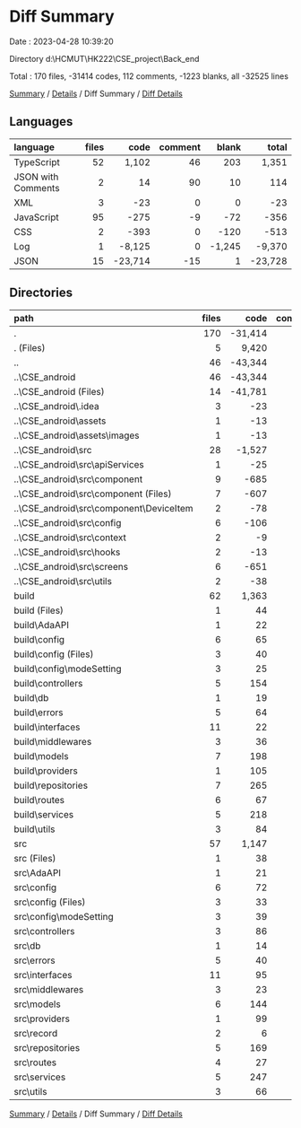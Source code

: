 # Diff Summary

Date : 2023-04-28 10:39:20

Directory d:\\HCMUT\\HK222\\CSE_project\\Back_end

Total : 170 files,  -31414 codes, 112 comments, -1223 blanks, all -32525 lines

[Summary](results.md) / [Details](details.md) / Diff Summary / [Diff Details](diff-details.md)

## Languages
| language | files | code | comment | blank | total |
| :--- | ---: | ---: | ---: | ---: | ---: |
| TypeScript | 52 | 1,102 | 46 | 203 | 1,351 |
| JSON with Comments | 2 | 14 | 90 | 10 | 114 |
| XML | 3 | -23 | 0 | 0 | -23 |
| JavaScript | 95 | -275 | -9 | -72 | -356 |
| CSS | 2 | -393 | 0 | -120 | -513 |
| Log | 1 | -8,125 | 0 | -1,245 | -9,370 |
| JSON | 15 | -23,714 | -15 | 1 | -23,728 |

## Directories
| path | files | code | comment | blank | total |
| :--- | ---: | ---: | ---: | ---: | ---: |
| . | 170 | -31,414 | 112 | -1,223 | -32,525 |
| . (Files) | 5 | 9,420 | 90 | 14 | 9,524 |
| .. | 46 | -43,344 | -70 | -1,501 | -44,915 |
| ..\\CSE_android | 46 | -43,344 | -70 | -1,501 | -44,915 |
| ..\\CSE_android (Files) | 14 | -41,781 | -27 | -1,377 | -43,185 |
| ..\\CSE_android\\.idea | 3 | -23 | 0 | 0 | -23 |
| ..\\CSE_android\\assets | 1 | -13 | 0 | -2 | -15 |
| ..\\CSE_android\\assets\\images | 1 | -13 | 0 | -2 | -15 |
| ..\\CSE_android\\src | 28 | -1,527 | -43 | -122 | -1,692 |
| ..\\CSE_android\\src\\apiServices | 1 | -25 | 0 | -4 | -29 |
| ..\\CSE_android\\src\\component | 9 | -685 | -2 | -47 | -734 |
| ..\\CSE_android\\src\\component (Files) | 7 | -607 | -2 | -44 | -653 |
| ..\\CSE_android\\src\\component\\DeviceItem | 2 | -78 | 0 | -3 | -81 |
| ..\\CSE_android\\src\\config | 6 | -106 | 0 | -13 | -119 |
| ..\\CSE_android\\src\\context | 2 | -9 | -2 | -6 | -17 |
| ..\\CSE_android\\src\\hooks | 2 | -13 | -1 | -7 | -21 |
| ..\\CSE_android\\src\\screens | 6 | -651 | -38 | -38 | -727 |
| ..\\CSE_android\\src\\utils | 2 | -38 | 0 | -7 | -45 |
| build | 62 | 1,363 | 46 | 61 | 1,470 |
| build (Files) | 1 | 44 | 6 | 1 | 51 |
| build\\AdaAPI | 1 | 22 | 1 | 1 | 24 |
| build\\config | 6 | 65 | 4 | 5 | 74 |
| build\\config (Files) | 3 | 40 | 4 | 3 | 47 |
| build\\config\\modeSetting | 3 | 25 | 0 | 2 | 27 |
| build\\controllers | 5 | 154 | 13 | 5 | 172 |
| build\\db | 1 | 19 | 0 | 1 | 20 |
| build\\errors | 5 | 64 | 0 | 5 | 69 |
| build\\interfaces | 11 | 22 | 0 | 11 | 33 |
| build\\middlewares | 3 | 36 | 0 | 3 | 39 |
| build\\models | 7 | 198 | 2 | 7 | 207 |
| build\\providers | 1 | 105 | 1 | 1 | 107 |
| build\\repositories | 7 | 265 | 3 | 7 | 275 |
| build\\routes | 6 | 67 | 4 | 6 | 77 |
| build\\services | 5 | 218 | 10 | 5 | 233 |
| build\\utils | 3 | 84 | 2 | 3 | 89 |
| src | 57 | 1,147 | 46 | 203 | 1,396 |
| src (Files) | 1 | 38 | 6 | 8 | 52 |
| src\\AdaAPI | 1 | 21 | 1 | 5 | 27 |
| src\\config | 6 | 72 | 4 | 10 | 86 |
| src\\config (Files) | 3 | 33 | 4 | 10 | 47 |
| src\\config\\modeSetting | 3 | 39 | 0 | 0 | 39 |
| src\\controllers | 3 | 86 | 12 | 18 | 116 |
| src\\db | 1 | 14 | 0 | 3 | 17 |
| src\\errors | 5 | 40 | 0 | 12 | 52 |
| src\\interfaces | 11 | 95 | 0 | 24 | 119 |
| src\\middlewares | 3 | 23 | 0 | 9 | 32 |
| src\\models | 6 | 144 | 1 | 22 | 167 |
| src\\providers | 1 | 99 | 2 | 11 | 112 |
| src\\record | 2 | 6 | 0 | 0 | 6 |
| src\\repositories | 5 | 169 | 6 | 30 | 205 |
| src\\routes | 4 | 27 | 2 | 12 | 41 |
| src\\services | 5 | 247 | 10 | 24 | 281 |
| src\\utils | 3 | 66 | 2 | 15 | 83 |

[Summary](results.md) / [Details](details.md) / Diff Summary / [Diff Details](diff-details.md)
